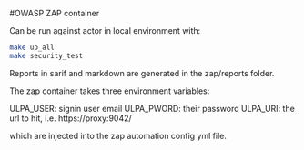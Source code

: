 #OWASP ZAP container

Can be run against actor in local environment with:

```bash
make up_all
make security_test
```

Reports in sarif and markdown are generated in the zap/reports folder.

The zap container takes three environment variables:

ULPA_USER: signin user email
ULPA_PWORD: their password
ULPA_URI: the url to hit, i.e. https://proxy:9042/

which are injected into the zap automation config yml file.